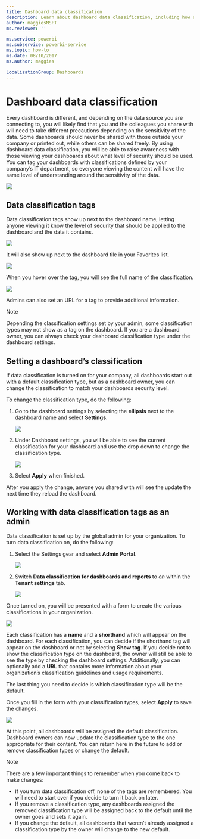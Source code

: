 ```yaml
---
title: Dashboard data classification
description: Learn about dashboard data classification, including how an Admin should set it up and how dashboard owners can change the classification.
author: maggiesMSFT
ms.reviewer: ''

ms.service: powerbi
ms.subservice: powerbi-service
ms.topic: how-to
ms.date: 08/10/2017
ms.author: maggies

LocalizationGroup: Dashboards
---
```

# Dashboard data classification
Every dashboard is different, and depending on the data source you are connecting to, you will likely find that you and the colleagues you share with will need to take different precautions depending on the sensitivity of the data. Some dashboards should never be shared with those outside your company or printed out, while others can be shared freely. By using dashboard data classification, you will be able to raise awareness with those viewing your dashboards about what level of security should be used. You can tag your dashboards with classifications defined by your company’s IT department, so everyone viewing the content will have the same level of understanding around the sensitivity of the data.

![](media/service-data-classification/dashboard_tagged_as_hbi.png)

## Data classification tags
Data classification tags show up next to the dashboard name, letting anyone viewing it know the level of security that should be applied to the dashboard and the data it contains.

![](media/service-data-classification/tag_next_to_title.png)

It will also show up next to the dashboard tile in your Favorites list.

![](media/service-data-classification/tag_on_dashboard_tile.png)

When you hover over the tag, you will see the full name of the classification.

![](media/service-data-classification/tag_tooltip.png)

Admins can also set an URL for a tag to provide additional information.

> [!NOTE]
> Depending the classification settings set by your admin, some classification types may not show as a tag on the dashboard. If you are a dashboard owner, you can always check your dashboard classification type under the dashboard settings.
> 
> 

## Setting a dashboard’s classification
If data classification is turned on for your company, all dashboards start out with a default classification type, but as a dashboard owner, you can change the classification to match your dashboards security level.

To change the classification type, do the following:

1. Go to the dashboard settings by selecting the **ellipsis** next to the dashboard name and select **Settings**.
   
    ![](media/service-data-classification/dashboard_settings.png)
2. Under Dashboard settings, you will be able to see the current classification for your dashboard and use the drop down to change the classification type.
   
    ![](media/service-data-classification/classification_setting_dropdown.png)
3. Select **Apply** when finished.

After you apply the change, anyone you shared with will see the update the next time they reload the dashboard.

## Working with data classification tags as an admin
Data classification is set up by the global admin for your organization. To turn data classification on, do the following:

1. Select the Settings gear and select **Admin Portal**.
   
    ![](media/service-data-classification/admin_portal_in_settings.png)
2. Switch **Data classification for dashboards and reports** to *on* within the **Tenant settings** tab.
   
    ![](media/service-data-classification/data_classification_switch_location.png)

Once turned on, you will be presented with a form to create the various classifications in your organization.

![](media/service-data-classification/blank_classification_form.png)

Each classification has a **name** and a **shorthand** which will appear on the dashboard. For each classification, you can decide if the shorthand tag will appear on the dashboard or not by selecting **Show tag**. If you decide not to show the classification type on the dashboard, the owner will still be able to see the type by checking the dashboard settings. Additionally, you can optionally add a **URL** that contains more information about your organization’s classification guidelines and usage requirements.  

The last thing you need to decide is which classification type will be the default.  

Once you fill in the form with your classification types, select **Apply** to save the changes.

![](media/service-data-classification/filled_in_classification_form.png)

At this point, all dashboards will be assigned the default classification. Dashboard owners can now update the classification type to the one appropriate for their content. You can return here in the future to add or remove classification types or change the default.  

> [!NOTE]
> There are a few important things to remember when you come back to make changes:
> 
> * If you turn data classification off, none of the tags are remembered. You will need to start over if you decide to turn it back on later.  
> * If you remove a classification type, any dashboards assigned the removed classification type will be assigned back to the default until the owner goes and sets it again.  
> * If you change the default, all dashboards that weren’t already assigned a classification type by the owner will change to the new default.
> 
> 

